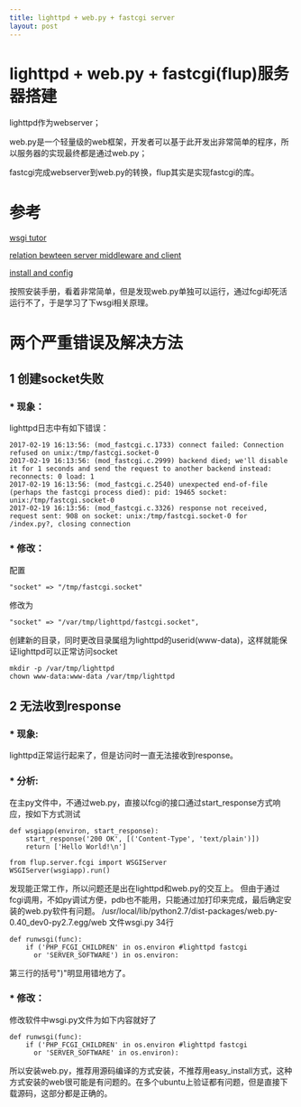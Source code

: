 ```yaml
---
title: lighttpd + web.py + fastcgi server
layout: post
---
```


# lighttpd + web.py + fastcgi(flup)服务器搭建

lighttpd作为webserver；

web.py是一个轻量级的web框架，开发者可以基于此开发出非常简单的程序，所以服务器的实现最终都是通过web.py；

fastcgi完成webserver到web.py的转换，flup其实是实现fastcgi的库。

# 参考
[wsgi tutor](http://wsgi.tutorial.codepoint.net/application-interface)

[relation bewteen server middleware and client](https://en.wikipedia.org/wiki/Web_Server_Gateway_Interface)

[install and config](http://webpy.org/cookbook/fastcgi-lighttpd)

按照安装手册，看着非常简单，但是发现web.py单独可以运行，通过fcgi却死活运行不了，于是学习了下wsgi相关原理。

# 两个严重错误及解决方法
## 1 创建socket失败
### * 现象：
lighttpd日志中有如下错误：
```
2017-02-19 16:13:56: (mod_fastcgi.c.1733) connect failed: Connection refused on unix:/tmp/fastcgi.socket-0
2017-02-19 16:13:56: (mod_fastcgi.c.2999) backend died; we'll disable it for 1 seconds and send the request to another backend instead: reconnects: 0 load: 1
2017-02-19 16:13:56: (mod_fastcgi.c.2540) unexpected end-of-file (perhaps the fastcgi process died): pid: 19465 socket: unix:/tmp/fastcgi.socket-0
2017-02-19 16:13:56: (mod_fastcgi.c.3326) response not received, request sent: 908 on socket: unix:/tmp/fastcgi.socket-0 for /index.py?, closing connection
```
### * 修改：
配置
```
"socket" => "/tmp/fastcgi.socket"
```
修改为
```
"socket" => "/var/tmp/lighttpd/fastcgi.socket",
```
创建新的目录，同时更改目录属组为lighttpd的userid(www-data)，这样就能保证lighttpd可以正常访问socket
```
mkdir -p /var/tmp/lighttpd
chown www-data:www-data /var/tmp/lighttpd
```


## 2 无法收到response
### * 现象:
lighttpd正常运行起来了，但是访问时一直无法接收到response。
### * 分析:
在主py文件中，不通过web.py，直接以fcgi的接口通过start_response方式响应，按如下方式测试
```
def wsgiapp(environ, start_response):
    start_response('200 OK', [('Content-Type', 'text/plain')])
    return ['Hello World!\n']

from flup.server.fcgi import WSGIServer
WSGIServer(wsgiapp).run()
```
发现能正常工作，所以问题还是出在lighttpd和web.py的交互上。
但由于通过fcgi调用，不如py调试方便，pdb也不能用，只能通过加打印来完成，最后确定安装的web.py软件有问题。
/usr/local/lib/python2.7/dist-packages/web.py-0.40_dev0-py2.7.egg/web 文件wsgi.py 34行
```
def runwsgi(func):
    if ('PHP_FCGI_CHILDREN' in os.environ #lighttpd fastcgi
      or 'SERVER_SOFTWARE') in os.environ:
```
第三行的括号")"明显用错地方了。

### * 修改：
修改软件中wsgi.py文件为如下内容就好了
```
def runwsgi(func):
    if ('PHP_FCGI_CHILDREN' in os.environ #lighttpd fastcgi
      or 'SERVER_SOFTWARE' in os.environ):
```


  所以安装web.py，推荐用源码编译的方式安装，不推荐用easy_install方式，这种方式安装的web很可能是有问题的。在多个ubuntu上验证都有问题，但是直接下载源码，这部分都是正确的。
